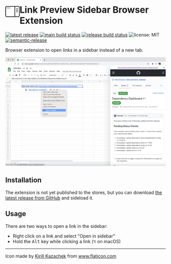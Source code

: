 <h1> <img src="images/icon.png" alt="Logo" height="45px" align="left"> Link Preview Sidebar Browser Extension</h1>

<!-- [![Chrome Web Store](https://img.shields.io/chrome-web-store/v/nfakpcpmhhilkdpphcjgnokknpbpdllg?logo=google-chrome&logoColor=white)](https://chrome.google.com/webstore/detail/link-preview-sidebar/nfakpcpmhhilkdpphcjgnokknpbpdllg) -->
<!-- [![Firefox Add-on](https://img.shields.io/amo/v/link-preview-sidebar?logo=firefox&logoColor=white&label=firefox+add-on)](https://addons.mozilla.org/en-US/firefox/addon/link-preview-sidebar/) -->

[![latest release](https://img.shields.io/github/v/release/felixfbecker/link-preview-sidebar)](https://github.com/felixfbecker/link-preview-sidebar/releases/latest)
[![main build status](https://img.shields.io/github/workflow/status/felixfbecker/link-preview-sidebar/build/main?label=main&logo=github)](https://github.com/felixfbecker/link-preview-sidebar/actions?query=branch%3Amain)
[![release build status](https://img.shields.io/github/workflow/status/felixfbecker/link-preview-sidebar/build/release?label=release&logo=github)](https://github.com/felixfbecker/link-preview-sidebar/actions?query=branch%3Arelease)
![license: MIT](https://img.shields.io/github/license/felixfbecker/link-preview-sidebar)
[![semantic-release](https://img.shields.io/badge/%20%20%F0%9F%93%A6%F0%9F%9A%80-semantic--release-e10079.svg)](https://github.com/semantic-release/semantic-release)

Browser extension to open links in a sidebar instead of a new tab.

![Screenshot](images/screenshot.png)

## Installation

The extension is not yet published to the stores, but you can download [the latest release from GitHub](https://github.com/felixfbecker/link-preview-sidebar/releases/latest) and sideload it.

## Usage

There are two ways to open a link in the sidebar:

- Right click on a link and select "Open in sidebar"
- Hold the <kbd>Alt</kbd> key while clicking a link (<kbd>⌥</kbd> on macOS)

---

<div>Icon made by <a href="https://www.flaticon.com/authors/kirill-kazachek" title="Kirill Kazachek">Kirill Kazachek</a> from <a href="https://www.flaticon.com/" title="Flaticon">www.flaticon.com</a></div>
